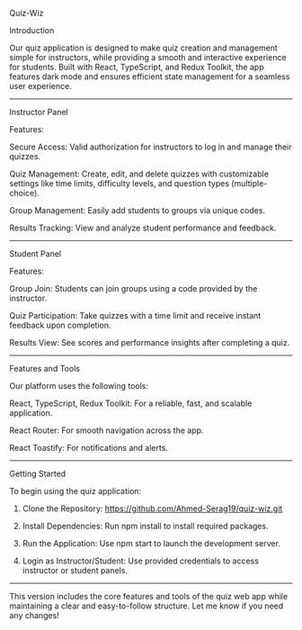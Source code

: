 Quiz-Wiz

Introduction

Our quiz application is designed to make quiz creation and management simple for instructors, while providing a smooth and interactive experience for students. Built with React, TypeScript, and Redux Toolkit, the app features dark mode and ensures efficient state management for a seamless user experience.


----------------------------------------------------------------

Instructor Panel

Features:

Secure Access: Valid authorization for instructors to log in and manage their quizzes.

Quiz Management: Create, edit, and delete quizzes with customizable settings like time limits, difficulty levels, and question types (multiple-choice).

Group Management: Easily add students to groups via unique codes.

Results Tracking: View and analyze student performance and feedback.



---

Student Panel

Features:

Group Join: Students can join groups using a code provided by the instructor.

Quiz Participation: Take quizzes with a time limit and receive instant feedback upon completion.

Results View: See scores and performance insights after completing a quiz.



---

Features and Tools

Our platform uses the following tools:

React, TypeScript, Redux Toolkit: For a reliable, fast, and scalable application.

React Router: For smooth navigation across the app.

React Toastify: For notifications and alerts.



---

Getting Started

To begin using the quiz application:

1. Clone the Repository: https://github.com/Ahmed-Serag19/quiz-wiz.git

2. Install Dependencies: Run npm install to install required packages.


3. Run the Application: Use npm start to launch the development server.


4. Login as Instructor/Student: Use provided credentials to access instructor or student panels.




---

This version includes the core features and tools of the quiz web app while maintaining a clear and easy-to-follow structure. Let me know if you need any changes!
